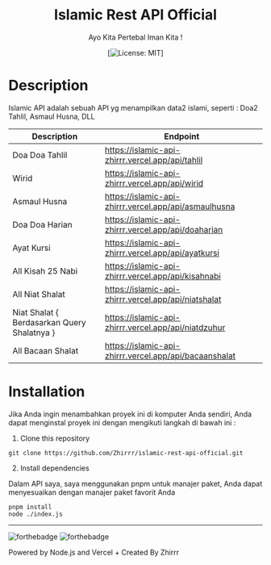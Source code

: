 <div align="center">
<h1>Islamic Rest API Official</h1>

<p>Ayo Kita Pertebal Iman Kita !</p>

[![License: MIT](https://img.shields.io/badge/License-MIT-yellow.svg)]
</div>

# Description
Islamic API adalah sebuah API yg menampilkan data2 islami, seperti : Doa2 Tahlil, Asmaul Husna, DLL


| Description | Endpoint | 
|------------ | ---------|
| Doa Doa Tahlil | https://islamic-api-zhirrr.vercel.app/api/tahlil | 
| Wirid | https://islamic-api-zhirrr.vercel.app/api/wirid | 
| Asmaul Husna | https://islamic-api-zhirrr.vercel.app/api/asmaulhusna | 
| Doa Doa Harian | https://islamic-api-zhirrr.vercel.app/api/doaharian | 
| Ayat Kursi | https://islamic-api-zhirrr.vercel.app/api/ayatkursi | 
| All Kisah 25 Nabi | https://islamic-api-zhirrr.vercel.app/api/kisahnabi | 
| All Niat Shalat | https://islamic-api-zhirrr.vercel.app/api/niatshalat | 
| Niat Shalat { Berdasarkan Query Shalatnya } | https://islamic-api-zhirrr.vercel.app/api/niatdzuhur | 
| All Bacaan Shalat | https://islamic-api-zhirrr.vercel.app/api/bacaanshalat | 



# Installation
Jika Anda ingin menambahkan proyek ini di komputer Anda sendiri, Anda dapat menginstal proyek ini dengan mengikuti langkah di bawah ini :

1. Clone this repository
```
git clone https://github.com/Zhirrr/islamic-rest-api-official.git
```
2. Install dependencies

Dalam API saya, saya menggunakan pnpm untuk manajer paket, Anda dapat menyesuaikan dengan manajer paket favorit Anda
```
pnpm install
node ./index.js
```

---
![forthebadge](https://forthebadge.com/images/badges/built-with-love.svg)
![forthebadge](https://forthebadge.com/images/badges/made-with-javascript.svg)

Powered by Node.js and Vercel + Created By Zhirrr
